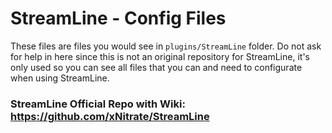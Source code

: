# StreamLine - Config Files
These files are files you would see in `plugins/StreamLine` folder. Do not ask for help in here since this is not an original repository for StreamLine, it's only used so you can see all files that you can and need to configurate when using StreamLine.

### StreamLine Official Repo with Wiki: https://github.com/xNitrate/StreamLine

